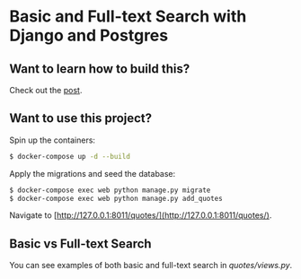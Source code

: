 # Basic and Full-text Search with Django and Postgres

## Want to learn how to build this?

Check out the [post](https://testdriven.io/blog/django-search/).

## Want to use this project?

Spin up the containers:

```sh
$ docker-compose up -d --build
```

Apply the migrations and seed the database:

```sh
$ docker-compose exec web python manage.py migrate
$ docker-compose exec web python manage.py add_quotes
```

Navigate to [http://127.0.0.1:8011/quotes/](http://127.0.0.1:8011/quotes/).

## Basic vs Full-text Search

You can see examples of both basic and full-text search in *quotes/views.py*.
